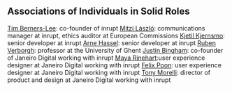 ## Associations of Individuals in Solid Roles

[Tim Berners-Lee](https://github.com/timbl): co-founder of inrupt
[Mitzi László](https://github.com/Mitzi-Laszlo): communications manager at inrupt, ethics auditor at European Commissions
[Kjetil Kjernsmo](https://github.com/kjetilk): senior developer at inrupt
[Arne Hassel](https://github.com/megoth_twitter): senior developer at inrupt
[Ruben Verborgh](https://github.com/RubenVerborgh): professor at the University of Ghent
[Justin Bingham](https://github.com/justinwb): co-founder of Janeiro Digital working with inrupt
[Maya Rinehart](https://github.com/mayarhinehart):user experience designer at Janeiro Digital working with inrupt
[Felix Poon](https://github.com/fcfpoon): user experience designer at Janeiro Digital working with inrupt
[Tony Morelli](https://github.com/tony-morelli): director of product and design at Janeiro Digital working with inrupt

